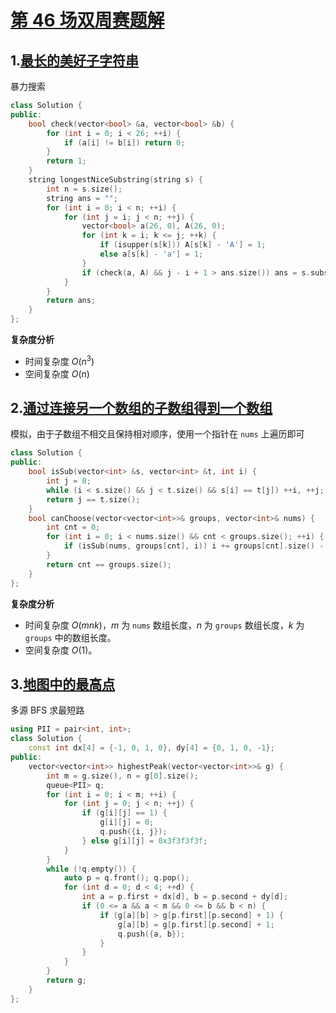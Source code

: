 # [第 46 场双周赛题解](https://leetcode-cn.com/contest/biweekly-contest-46/)

## 1.[最长的美好子字符串](https://leetcode-cn.com/problems/longest-nice-substring/)

暴力搜索

```cpp
class Solution {
public:
    bool check(vector<bool> &a, vector<bool> &b) {
        for (int i = 0; i < 26; ++i) {
            if (a[i] != b[i]) return 0;
        }
        return 1;
    }
    string longestNiceSubstring(string s) {
        int n = s.size();
        string ans = "";
        for (int i = 0; i < n; ++i) {
            for (int j = i; j < n; ++j) {
                vector<bool> a(26, 0), A(26, 0);
                for (int k = i; k <= j; ++k) {
                    if (isupper(s[k])) A[s[k] - 'A'] = 1;
                    else a[s[k] - 'a'] = 1;
                }
                if (check(a, A) && j - i + 1 > ans.size()) ans = s.substr(i, j - i + 1);
            }
        }
        return ans;
    }
};
```

**复杂度分析**
- 时间复杂度 $O(n^3)$
- 空间复杂度 $O(n)$

## 2.[通过连接另一个数组的子数组得到一个数组](https://leetcode-cn.com/problems/form-array-by-concatenating-subarrays-of-another-array/)

模拟，由于子数组不相交且保持相对顺序，使用一个指针在 `nums` 上遍历即可

```cpp
class Solution {
public:
    bool isSub(vector<int> &s, vector<int> &t, int i) {
        int j = 0;
        while (i < s.size() && j < t.size() && s[i] == t[j]) ++i, ++j;
        return j == t.size();
    }
    bool canChoose(vector<vector<int>>& groups, vector<int>& nums) {
        int cnt = 0;
        for (int i = 0; i < nums.size() && cnt < groups.size(); ++i) {
            if (isSub(nums, groups[cnt], i)) i += groups[cnt].size() - 1, ++cnt;
        }
        return cnt == groups.size();
    }
};
```

**复杂度分析**
- 时间复杂度 $O(mnk)$，$m$ 为 `nums` 数组长度，$n$ 为 `groups` 数组长度，$k$ 为 `groups` 中的数组长度。
- 空间复杂度 $O(1)$。

## 3.[地图中的最高点](https://leetcode-cn.com/problems/map-of-highest-peak/)

多源 BFS 求最短路

```cpp
using PII = pair<int, int>;
class Solution {
    const int dx[4] = {-1, 0, 1, 0}, dy[4] = {0, 1, 0, -1};
public:
    vector<vector<int>> highestPeak(vector<vector<int>>& g) {
        int m = g.size(), n = g[0].size();
        queue<PII> q;
        for (int i = 0; i < m; ++i) {
            for (int j = 0; j < n; ++j) {
                if (g[i][j] == 1) {
                    g[i][j] = 0;
                    q.push({i, j});
                } else g[i][j] = 0x3f3f3f3f;
            }
        }
        while (!q.empty()) {
            auto p = q.front(); q.pop();
            for (int d = 0; d < 4; ++d) {
                int a = p.first + dx[d], b = p.second + dy[d];
                if (0 <= a && a < m && 0 <= b && b < n) {
                    if (g[a][b] > g[p.first][p.second] + 1) {
                        g[a][b] = g[p.first][p.second] + 1;
                        q.push({a, b});
                    }
                }
            }
        }
        return g;
    }
};
```
